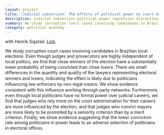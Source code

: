 ```yaml
---
layout: project
title: "Judicial subversion: The effects of political power on court outcomes (with Henrik Sigstad)"
description: judicial subversion political power regression discontinuity design
summary: We study corruption court cases involving candidates in Brazilian local elections.
category: political economy
---
```


with Henrik Sigstad. [Link](https://github.com/gbrlambais). 

We study corruption court cases involving candidates in Brazilian local elections. Even though judges and prosecutors are highly independent of local politics, we ﬁnd that close winners of the election have a substantially lower probability of being convicted than close losers. There are small diﬀerences in the quantity and quality of the lawyers representing electoral winners and losers, indicating the eﬀect is likely due to politicians inﬂuencing law enforcers by non-legal means. We show evidence consistent with this inﬂuence working through party networks. Furthermore, even though local politicians have no formal power over judicial careers, we ﬁnd that judges who rely more on the court administration for their careers are more inﬂuenced by the election, and that judges who convict mayors are more likely to be promoted by a seniority criterion than by a merit criterion. Finally, we show evidence suggesting that the lower conviction rate among politicians in power leads to an adverse selection of politicians in electoral oﬃces.